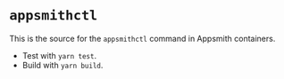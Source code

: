# `appsmithctl`

This is the source for the `appsmithctl` command in Appsmith containers.

- Test with `yarn test`.
- Build with `yarn build`.
